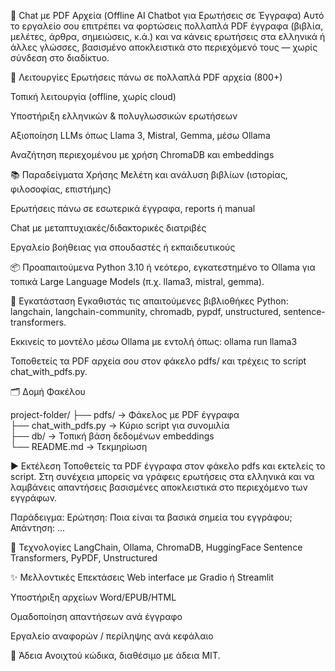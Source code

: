 🤖 Chat με PDF Αρχεία (Offline AI Chatbot για Ερωτήσεις σε Έγγραφα)
Αυτό το εργαλείο σου επιτρέπει να φορτώσεις πολλαπλά PDF έγγραφα (βιβλία, μελέτες, άρθρα, σημειώσεις, κ.ά.) και να κάνεις ερωτήσεις στα ελληνικά ή άλλες γλώσσες, βασισμένο αποκλειστικά στο περιεχόμενό τους — χωρίς σύνδεση στο διαδίκτυο.

🧠 Λειτουργίες
Ερωτήσεις πάνω σε πολλαπλά PDF αρχεία (800+)

Τοπική λειτουργία (offline, χωρίς cloud)

Υποστήριξη ελληνικών & πολυγλωσσικών ερωτήσεων

Αξιοποίηση LLMs όπως Llama 3, Mistral, Gemma, μέσω Ollama

Αναζήτηση περιεχομένου με χρήση ChromaDB και embeddings

📚 Παραδείγματα Χρήσης
Μελέτη και ανάλυση βιβλίων (ιστορίας, φιλοσοφίας, επιστήμης)

Ερωτήσεις πάνω σε εσωτερικά έγγραφα, reports ή manual

Chat με μεταπτυχιακές/διδακτορικές διατριβές

Εργαλείο βοήθειας για σπουδαστές ή εκπαιδευτικούς

📦 Προαπαιτούμενα
Python 3.10 ή νεότερο, εγκατεστημένο το Ollama για τοπικά Large Language Models (π.χ. llama3, mistral, gemma).

🔧 Εγκατάσταση
Εγκαθιστάς τις απαιτούμενες βιβλιοθήκες Python: langchain, langchain-community, chromadb, pypdf, unstructured, sentence-transformers.

Εκκινείς το μοντέλο μέσω Ollama με εντολή όπως: ollama run llama3

Τοποθετείς τα PDF αρχεία σου στον φάκελο pdfs/ και τρέχεις το script chat_with_pdfs.py.

🗂 Δομή Φακέλου


project-folder/
├── pdfs/                → Φάκελος με PDF έγγραφα  
├── chat_with_pdfs.py    → Κύριο script για συνομιλία  
├── db/                  → Τοπική βάση δεδομένων embeddings  
└── README.md            → Τεκμηρίωση

▶️ Εκτέλεση
Τοποθετείς τα PDF έγγραφα στον φάκελο pdfs και εκτελείς το script. Στη συνέχεια μπορείς να γράφεις ερωτήσεις στα ελληνικά και να λαμβάνεις απαντήσεις βασισμένες αποκλειστικά στο περιεχόμενο των εγγράφων.

Παράδειγμα:
Ερώτηση: Ποια είναι τα βασικά σημεία του εγγράφου;
Απάντηση: ...

📌 Τεχνολογίες
LangChain, Ollama, ChromaDB, HuggingFace Sentence Transformers, PyPDF, Unstructured

✨ Μελλοντικές Επεκτάσεις
Web interface με Gradio ή Streamlit

Υποστήριξη αρχείων Word/EPUB/HTML

Ομαδοποίηση απαντήσεων ανά έγγραφο

Εργαλείο αναφορών / περίληψης ανά κεφάλαιο

📝 Άδεια
Ανοιχτού κώδικα, διαθέσιμο με άδεια MIT.

